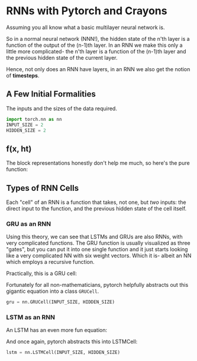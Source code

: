 # RNNs with Pytorch and Crayons

Assuming you all know what a basic multilayer neural network is.

So in a normal neural network (NNN!), the hidden state of the n'th layer is a function of the output of the (n-1)th layer. In an RNN we make this only a little more complicated- the n'th layer is a function of the (n-1)th layer and the previous hidden state of the current layer.

Hence, not only does an RNN have layers, in an RNN we also get the notion of **timesteps**.

## A Few Initial Formalities

The inputs and the sizes of the data required.

```python
import torch.nn as nn
INPUT_SIZE = 2
HIDDEN_SIZE = 2
```

## f(x, ht)

The block representations honestly don't help me much, so here's the pure function:

## Types of RNN Cells

Each "cell" of an RNN is a function that takes, not one, but *two* inputs: the direct input to the function, and the previous hidden state of the cell itself.

### GRU as an RNN

Using this theory, we can see that LSTMs and GRUs are also RNNs, with very complicated functions. The GRU function is usually visualized as three "gates", but you can put it into one single function and it just starts looking like a very complicated NN with six weight vectors. Which it is- albeit an NN which employs a recursive function.

Practically, this is a GRU cell:

<pic of equation>

Fortunately for all non-mathematicians, pytorch helpfully abstracts out this gigantic equation into a class `GRUCell`.

```python
gru = nn.GRUCell(INPUT_SIZE, HIDDEN_SIZE)
```

### LSTM as an RNN

An LSTM has an even more fun equation:

<pic of equation>

And once again, pytorch abstracts this into LSTMCell:

```python
lstm = nn.LSTMCell(INPUT_SIZE, HIDDEN_SIZE)
```





